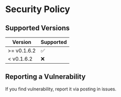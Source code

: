 # Security Policy

## Supported Versions

| Version | Supported          |
| ------- | ------------------ |
| >= v0.1.6.2   | :white_check_mark: |
| < v0.1.6.2   | :x:                |

## Reporting a Vulnerability

If you find vulnerability, report it via posting in issues. 
